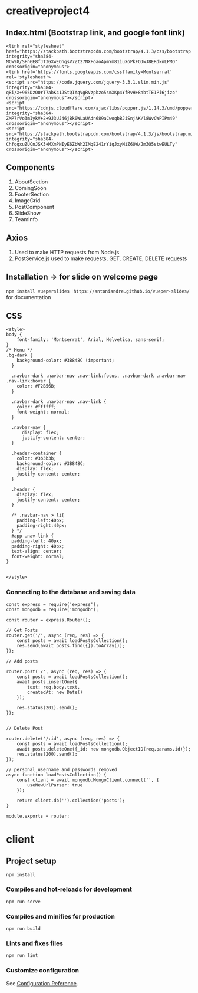 # creativeproject4

## Index.html (Bootstrap link, and google font link)
```
<link rel="stylesheet" href="https://stackpath.bootstrapcdn.com/bootstrap/4.1.3/css/bootstrap.min.css" integrity="sha384-MCw98/SFnGE8fJT3GXwEOngsV7Zt27NXFoaoApmYm81iuXoPkFOJwJ8ERdknLPMO" crossorigin="anonymous">
<link href='https://fonts.googleapis.com/css?family=Montserrat' rel='stylesheet'>
<script src="https://code.jquery.com/jquery-3.3.1.slim.min.js" integrity="sha384-q8i/X+965DzO0rT7abK41JStQIAqVgRVzpbzo5smXKp4YfRvH+8abtTE1Pi6jizo" crossorigin="anonymous"></script>
<script src="https://cdnjs.cloudflare.com/ajax/libs/popper.js/1.14.3/umd/popper.min.js" integrity="sha384-ZMP7rVo3mIykV+2+9J3UJ46jBk0WLaUAdn689aCwoqbBJiSnjAK/l8WvCWPIPm49" crossorigin="anonymous"></script>
<script src="https://stackpath.bootstrapcdn.com/bootstrap/4.1.3/js/bootstrap.min.js" integrity="sha384-ChfqqxuZUCnJSK3+MXmPNIyE6ZbWh2IMqE241rYiqJxyMiZ6OW/JmZQ5stwEULTy" crossorigin="anonymous"></script>

```

## Components
1. AboutSection
2. ComingSoon
3. FooterSection
4. ImageGrid
5. PostComponent
6. SlideShow
7. TeamInfo

## Axios
1. Used to make HTTP requests from Node.js
2. PostService.js used to make requests, GET, CREATE, DELETE requests

## Installation -> for slide on welcome page
``` npm install vueperslides ```
``` https://antoniandre.github.io/vueper-slides/``` for documentation

## CSS

``` 
<style>
body {
    font-family: 'Montserrat', Arial, Helvetica, sans-serif;
}
/* Menu */
.bg-dark {
    background-color: #3B848C !important;
  }

  .navbar-dark .navbar-nav .nav-link:focus, .navbar-dark .navbar-nav .nav-link:hover {
    color: #F2B56B;
  }
  
  .navbar-dark .navbar-nav .nav-link {
    color: #ffffff;
    font-weight: normal;
  }

  .navbar-nav {
      display: flex;
      justify-content: center;
  }

  .header-container {
    color: #3b3b3b;
    background-color: #3B848C;
    display: flex;
    justify-content: center;
  }
  
  .header {
    display: flex;
    justify-content: center;
  }

  /* .navbar-nav > li{
    padding-left:40px;
    padding-right:40px;
  } */
  #app .nav-link {
  padding-left: 40px;
  padding-right: 40px;
  text-align: center;
  font-weight: normal;
}

  
</style>

```
### Connecting to the database and saving data
```
const express = require('express');
const mongodb = require('mongodb');

const router = express.Router();

// Get Posts
router.get('/', async (req, res) => {
    const posts = await loadPostsCollection();
    res.send(await posts.find({}).toArray());
});

// Add posts

router.post('/', async (req, res) => {
    const posts = await loadPostsCollection();
    await posts.insertOne({
        text: req.body.text,
        createdAt: new Date()
    });

    res.status(201).send();
});


// Delete Post

router.delete('/:id', async (req, res) => {
    const posts = await loadPostsCollection();
    await posts.deleteOne({_id: new mongodb.ObjectID(req.params.id)});
    res.status(200).send();
});

// personal username and passwords removed
async function loadPostsCollection() {
    const client = await mongodb.MongoClient.connect('', {
        useNewUrlParser: true
    });

    return client.db('').collection('posts');
}

module.exports = router;
```


# client

## Project setup
```
npm install
```

### Compiles and hot-reloads for development
```
npm run serve
```

### Compiles and minifies for production
```
npm run build
```

### Lints and fixes files
```
npm run lint
```

### Customize configuration
See [Configuration Reference](https://cli.vuejs.org/config/).
